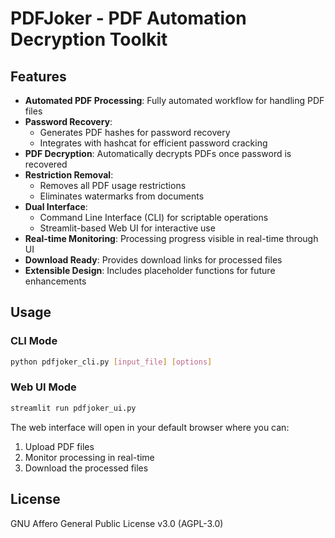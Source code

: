 # PDFJoker - PDF Automation Decryption Toolkit

## Features

- **Automated PDF Processing**: Fully automated workflow for handling PDF files
- **Password Recovery**: 
  - Generates PDF hashes for password recovery
  - Integrates with hashcat for efficient password cracking
- **PDF Decryption**: Automatically decrypts PDFs once password is recovered
- **Restriction Removal**:
  - Removes all PDF usage restrictions
  - Eliminates watermarks from documents
- **Dual Interface**:
  - Command Line Interface (CLI) for scriptable operations
  - Streamlit-based Web UI for interactive use
- **Real-time Monitoring**: Processing progress visible in real-time through UI
- **Download Ready**: Provides download links for processed files
- **Extensible Design**: Includes placeholder functions for future enhancements

## Usage

### CLI Mode
```bash
python pdfjoker_cli.py [input_file] [options]
```

### Web UI Mode
```bash
streamlit run pdfjoker_ui.py
```

The web interface will open in your default browser where you can:
1. Upload PDF files
2. Monitor processing in real-time
3. Download the processed files

## License
GNU Affero General Public License v3.0 (AGPL-3.0)